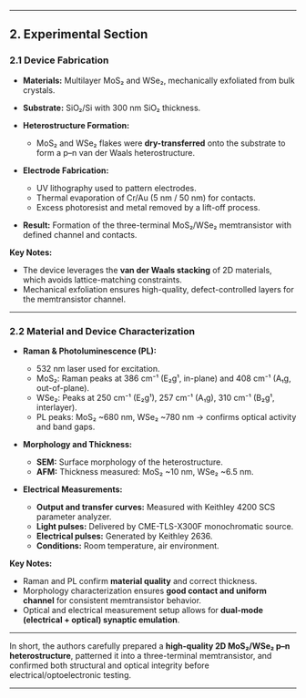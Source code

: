 
---

## **2. Experimental Section**

### **2.1 Device Fabrication**

* **Materials:** Multilayer MoS₂ and WSe₂, mechanically exfoliated from bulk crystals.
* **Substrate:** SiO₂/Si with 300 nm SiO₂ thickness.
* **Heterostructure Formation:**

  * MoS₂ and WSe₂ flakes were **dry-transferred** onto the substrate to form a p–n van der Waals heterostructure.
* **Electrode Fabrication:**

  * UV lithography used to pattern electrodes.
  * Thermal evaporation of Cr/Au (5 nm / 50 nm) for contacts.
  * Excess photoresist and metal removed by a lift-off process.
* **Result:** Formation of the three-terminal MoS₂/WSe₂ memtransistor with defined channel and contacts.

**Key Notes:**

* The device leverages the **van der Waals stacking** of 2D materials, which avoids lattice-matching constraints.
* Mechanical exfoliation ensures high-quality, defect-controlled layers for the memtransistor channel.

---

### **2.2 Material and Device Characterization**

* **Raman & Photoluminescence (PL):**

  * 532 nm laser used for excitation.
  * MoS₂: Raman peaks at 386 cm⁻¹ (E₂g¹, in-plane) and 408 cm⁻¹ (A₁g, out-of-plane).
  * WSe₂: Peaks at 250 cm⁻¹ (E₂g¹), 257 cm⁻¹ (A₁g), 310 cm⁻¹ (B₂g¹, interlayer).
  * PL peaks: MoS₂ \~680 nm, WSe₂ \~780 nm → confirms optical activity and band gaps.
* **Morphology and Thickness:**

  * **SEM:** Surface morphology of the heterostructure.
  * **AFM:** Thickness measured: MoS₂ \~10 nm, WSe₂ \~6.5 nm.
* **Electrical Measurements:**

  * **Output and transfer curves:** Measured with Keithley 4200 SCS parameter analyzer.
  * **Light pulses:** Delivered by CME-TLS-X300F monochromatic source.
  * **Electrical pulses:** Generated by Keithley 2636.
  * **Conditions:** Room temperature, air environment.

**Key Notes:**

* Raman and PL confirm **material quality** and correct thickness.
* Morphology characterization ensures **good contact and uniform channel** for consistent memtransistor behavior.
* Optical and electrical measurement setup allows for **dual-mode (electrical + optical) synaptic emulation**.

---

In short, the authors carefully prepared a **high-quality 2D MoS₂/WSe₂ p–n heterostructure**, patterned it into a three-terminal memtransistor, and confirmed both structural and optical integrity before electrical/optoelectronic testing.

---
